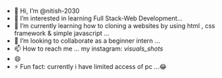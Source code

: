 - 👋 Hi, I’m @nitish-2030
- 👀 I’m interested in learning Full Stack-Web Development...
- 🌱 I’m currently learning how to cloning a websites by using html , css framework & simple javascript ...
- 💞️ I’m looking to collaborate as a beginner intern ...
- 📫 How to reach me  ... my instagram: _visuals_shots_
- 😄 
- ⚡ Fun fact: currently i have limited access of pc ...😂

<!---
nitish-2030/nitish-2030 is a ✨ special ✨ repository because its `README.md` (this file) appears on your GitHub profile.
You can click the Preview link to take a look at your changes.
--->
